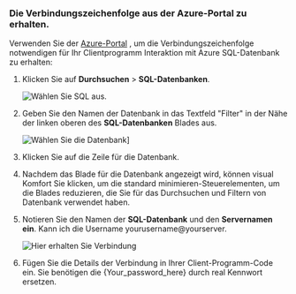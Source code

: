 <!--
includes/sql-database-include-connection-string-20-portalshots.md

Latest Freshness check:  2015-09-02 , GeneMi.

## Connection string
-->


### <a name="obtain-the-connection-string-from-the-azure-portal"></a>Die Verbindungszeichenfolge aus der Azure-Portal zu erhalten.


Verwenden Sie der [Azure-Portal](https://portal.azure.com/) , um die Verbindungszeichenfolge notwendigen für Ihr Clientprogramm Interaktion mit Azure SQL-Datenbank zu erhalten:


1. Klicken Sie auf **Durchsuchen** > **SQL-Datenbanken**.

    ![Wählen Sie SQL aus.][1-select-sql]

2. Geben Sie den Namen der Datenbank in das Textfeld "Filter" in der Nähe der linken oberen des **SQL-Datenbanken** Blades aus.

    ![Wählen Sie die Datenbank][2-select-database]]

3. Klicken Sie auf die Zeile für die Datenbank.

4. Nachdem das Blade für die Datenbank angezeigt wird, können visual Komfort Sie klicken, um die standard minimieren-Steuerelementen, um die Blades reduzieren, die Sie für das Durchsuchen und Filtern von Datenbank verwendet haben.

5. Notieren Sie den Namen der **SQL-Datenbank** und den **Servernamen ein**.  Kann ich die Username yourusername@yourserver.

    ![Hier erhalten Sie Verbindung][3-get-connection-details]

7.  Fügen Sie die Details der Verbindung in Ihrer Client-Programm-Code ein.  Sie benötigen die {Your_password_here} durch real Kennwort ersetzen.


<!--
Could not find a good link for PHP

For more information, see:<br/>[Connection Strings and Configuration Files](https://msdn.microsoft.com/library/ms378428.aspx).
-->


<!-- Image references. -->

[1-select-sql]: ./media/sql-database-include-connection-string-20-portalshots/connection-string-select-sql.png

[2-select-database]: ./media/sql-database-include-connection-string-20-portalshots/connection-string-select-database.PNG

[3-get-connection-details]: ./media/sql-database-include-connection-string-20-portalshots/connection-string-details.PNG


<!--
These three includes/ files are a sequenced set, but you can pick and choose:

includes/sql-database-include-connection-string-20-portalshots.md
includes/sql-database-include-connection-string-30-compare.md
includes/sql-database-include-connection-string-40-config.md
-->
